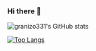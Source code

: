 ### Hi there 👋

<!--
**granizo331/granizo331** is a ✨ _special_ ✨ repository because its `README.md` (this file) appears on your GitHub profile.

Here are some ideas to get you started:

- 🔭 I’m currently working on ...
- 🌱 I’m currently learning ...
- 👯 I’m looking to collaborate on ...
- 🤔 I’m looking for help with ...
- 💬 Ask me about ...
- 📫 How to reach me: ...
- 😄 Pronouns: ...
- ⚡ Fun fact: ...
-->

![granizo331's GitHub stats](https://github-readme-stats.vercel.app/api?username=granizo331&show_icons=true&theme=react)

[![Top Langs](https://github-readme-stats.vercel.app/api/top-langs/?username=granizo331)](https://github.com/anuraghazra/github-readme-stats)
